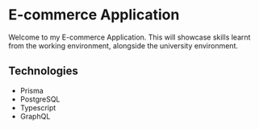 # E-commerce Application

Welcome to my E-commerce Application. This will showcase skills learnt from the working environment, alongside the university environment.

## Technologies

- Prisma
- PostgreSQL
- Typescript
- GraphQL

